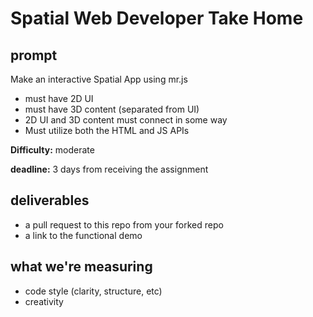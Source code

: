 # Spatial Web Developer Take Home

## prompt

Make an interactive Spatial App using mr.js

* must have 2D UI
* must have 3D content (separated from UI)
* 2D UI and 3D content must connect in some way
* Must utilize both the HTML and JS APIs

**Difficulty:** moderate

**deadline:** 3 days from receiving the assignment

## deliverables

* a pull request to this repo from your forked repo
* a link to the functional demo

## what we're measuring

* code style (clarity, structure, etc)
* creativity
